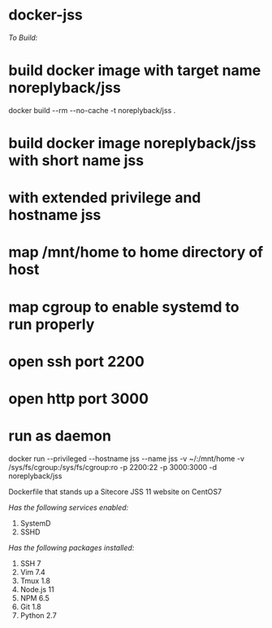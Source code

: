 # docker-jss
*To Build:*

# build docker image with target name noreplyback/jss
docker build --rm --no-cache -t noreplyback/jss .

# build docker image noreplyback/jss with short name jss
# with extended privilege and hostname jss
# map /mnt/home to home directory of host
# map cgroup to enable systemd to run properly
# open ssh port 2200
# open http port 3000
# run as daemon
docker run --privileged --hostname jss --name jss -v ~/:/mnt/home -v /sys/fs/cgroup:/sys/fs/cgroup:ro -p 2200:22 -p 3000:3000 -d noreplyback/jss

Dockerfile that stands up a Sitecore JSS 11 website on CentOS7

*Has the following services enabled:*

1. SystemD
2. SSHD

*Has the following packages installed:*

1. SSH 7
2. Vim 7.4
3. Tmux 1.8
4. Node.js 11
5. NPM 6.5
6. Git 1.8
7. Python 2.7
